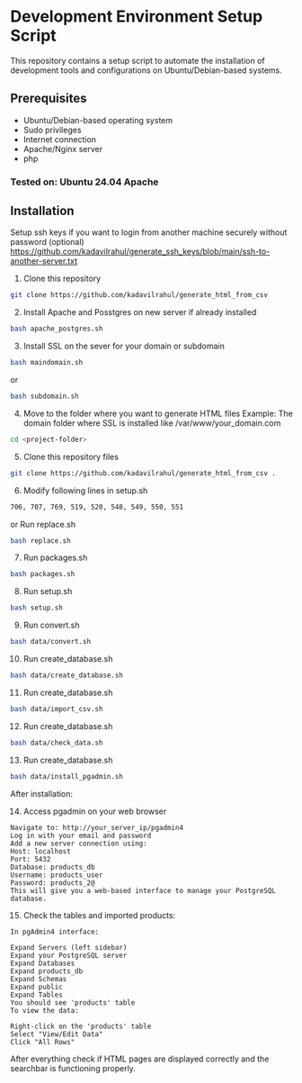 # Development Environment Setup Script

This repository contains a setup script to automate the installation of development tools and configurations on Ubuntu/Debian-based systems.

## Prerequisites

- Ubuntu/Debian-based operating system
- Sudo privileges
- Internet connection
- Apache/Nginx server
- php

### Tested on: Ubuntu 24.04 Apache

## Installation

Setup ssh keys if you want to login from another machine securely without password (optional)
https://github.com/kadavilrahul/generate_ssh_keys/blob/main/ssh-to-another-server.txt

1. Clone this repository

```bash
git clone https://github.com/kadavilrahul/generate_html_from_csv
```

2. Install Apache and Posstgres on new server if already installed

```bash
bash apache_postgres.sh
```
3. Install SSL on the sever for your domain or subdomain

```bash
bash maindomain.sh
```
or

```bash
bash subdomain.sh
```

4. Move to the folder where you want to generate HTML files
Example: The domain folder where SSL is installed like /var/www/your_domain.com

```bash
cd <project-folder>
```

5. Clone this repository files

```bash
git clone https://github.com/kadavilrahul/generate_html_from_csv .
```

6. Modify following lines in setup.sh
```bash 
706, 707, 769, 519, 520, 548, 549, 550, 551
```
or
Run replace.sh
```bash 
bash replace.sh
```

7. Run packages.sh

```bash 
bash packages.sh
```
8. Run setup.sh

```bash
bash setup.sh
```
9. Run convert.sh

```bash
bash data/convert.sh
```

10. Run create_database.sh

```bash
bash data/create_database.sh
```

11. Run create_database.sh

```bash
bash data/import_csv.sh
```

12. Run create_database.sh

```bash
bash data/check_data.sh
```

13. Run create_database.sh

```bash
bash data/install_pgadmin.sh
```
After installation:

14. Access pgadmin on your web browser
```
Navigate to: http://your_server_ip/pgadmin4
Log in with your email and password
Add a new server connection using:
Host: localhost
Port: 5432
Database: products_db
Username: products_user
Password: products_2@
This will give you a web-based interface to manage your PostgreSQL database.
```


15. Check the tables and imported products:
```
In pgAdmin4 interface:

Expand Servers (left sidebar)
Expand your PostgreSQL server
Expand Databases
Expand products_db
Expand Schemas
Expand public
Expand Tables
You should see 'products' table
To view the data:

Right-click on the 'products' table
Select "View/Edit Data"
Click "All Rows"
```

After everything check if HTML pages are displayed correctly and the searchbar is functioning properly.
